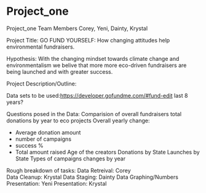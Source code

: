 # Project_one
Project_one
Team Members Corey, Yeni, Dainty, Krystal

Project Title: GO FUND YOURSELF: How changing attitudes help environmental fundraisers. 

Hypothesis: With the changing mindset towards climate change and environmentalism we belive that more more eco-driven fundraisers are being launched and with greater success. 

Project Description/Outline:

Data sets to be used:https://developer.gofundme.com/#fund-edit last 8 years?

Questions posed in the Data:
Comparision of overall fundraisers total donations by year to eco projects
Overall yearly change:
  - Average donation amount
  - number of campaigns 
  - success % 
  - Total amount raised
Age of the creators 
Donations by State
Launches by State
Types of campaigns changes by year

Rough breakdown of tasks:
Data Retreival: Corey     
Data Cleanup: Krystal
Data Staging: Dainty
Data Graphing/Numbers Presentation: Yeni
Presentation: Krystal




